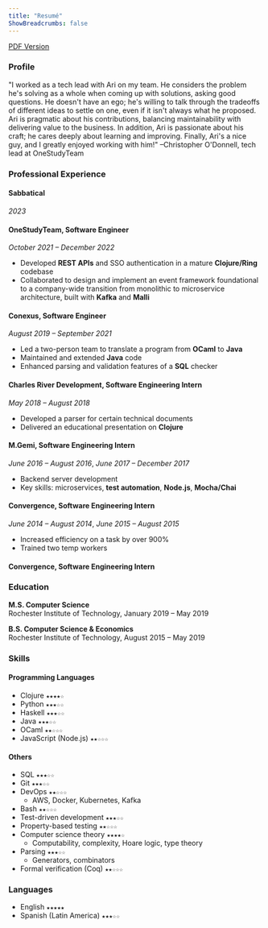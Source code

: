```yaml
---
title: "Resumé"
ShowBreadcrumbs: false
---
```


[PDF Version](https://flowcv.com/resume/o55o8w9vl0)

### Profile

"I worked as a tech lead with Ari on my team. He considers the problem he's solving as a whole when coming up with solutions, asking good questions. He doesn't have an ego; he's willing to talk through the tradeoffs of different ideas to settle on one, even if it isn't always what he proposed. Ari is pragmatic about his contributions, balancing maintainability with delivering value to the business. In addition, Ari is passionate about his craft; he cares deeply about learning and improving. Finally, Ari's a nice guy, and I greatly enjoyed working with him!" –Christopher O'Donnell, tech lead at OneStudyTeam

### Professional Experience

#### Sabbatical
*2023*

#### OneStudyTeam, Software Engineer
*October 2021 – December 2022*
- Developed **REST APIs** and SSO authentication in a mature **Clojure/Ring** codebase
- Collaborated to design and implement an event framework foundational to a company-wide transition from monolithic to microservice architecture, built with **Kafka** and **Malli**

#### Conexus, Software Engineer
*August 2019 – September 2021*
- Led a two-person team to translate a program from **OCaml** to **Java**
- Maintained and extended **Java** code
- Enhanced parsing and validation features of a **SQL** checker

#### Charles River Development, Software Engineering Intern
*May 2018 – August 2018*
- Developed a parser for certain technical documents
- Delivered an educational presentation on **Clojure**

#### M.Gemi, Software Engineering Intern
*June 2016 – August 2016*, *June 2017 – December 2017*
- Backend server development
- Key skills: microservices, **test automation**, **Node.js**, **Mocha/Chai**

#### Convergence, Software Engineering Intern
*June 2014 – August 2014*, *June 2015 – August 2015*
- Increased efficiency on a task by over 900%
- Trained two temp workers

#### Convergence, Software Engineering Intern


### Education

**M.S. Computer Science**\
Rochester Institute of Technology, January 2019 – May 2019

**B.S. Computer Science & Economics**\
Rochester Institute of Technology, August 2015 – May 2019

### Skills

#### Programming Languages
- Clojure `★★★★☆`
- Python `★★★☆☆`
- Haskell `★★★☆☆`
- Java `★★★☆☆`
- OCaml `★★☆☆☆`
- JavaScript (Node.js) `★★☆☆☆`

#### Others
- SQL `★★★☆☆`
- Git `★★★☆☆`
- DevOps `★★☆☆☆`
    - AWS, Docker, Kubernetes, Kafka
- Bash `★★☆☆☆`
- Test-driven development `★★★☆☆`
- Property-based testing `★★☆☆☆`
- Computer science theory `★★★★☆`
    - Computability, complexity, Hoare logic, type theory
- Parsing `★★★☆☆`
    - Generators, combinators
- Formal verification (Coq) `★★☆☆☆`

### Languages

- English `★★★★★`
- Spanish (Latin America) `★★★☆☆`

